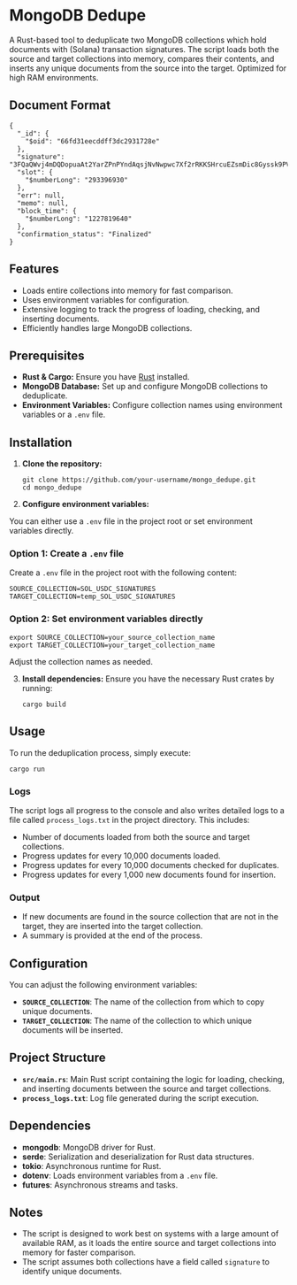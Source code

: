 # MongoDB Dedupe

A Rust-based tool to deduplicate two MongoDB collections which hold documents with (Solana) transaction signatures. The script loads both the source and target collections into memory, compares their contents, and inserts any unique documents from the source into the target. Optimized for high RAM environments.

## Document Format

```
{
  "_id": {
    "$oid": "66fd31eecddff3dc2931728e"
  },
  "signature": "3FQaQWvj4mDQDopuaAt2YarZPnPYndAqsjNvNwpwc7Xf2rRKKSHrcuEZsmDic8Gyssk9PVTydZSKyxc7XYf6451k",
  "slot": {
    "$numberLong": "293396930"
  },
  "err": null,
  "memo": null,
  "block_time": {
    "$numberLong": "1227819640"
  },
  "confirmation_status": "Finalized"
}
```

## Features

- Loads entire collections into memory for fast comparison.
- Uses environment variables for configuration.
- Extensive logging to track the progress of loading, checking, and inserting documents.
- Efficiently handles large MongoDB collections.

## Prerequisites

- **Rust & Cargo:** Ensure you have [Rust](https://www.rust-lang.org/tools/install) installed.
- **MongoDB Database:** Set up and configure MongoDB collections to deduplicate.
- **Environment Variables:** Configure collection names using environment variables or a `.env` file.

## Installation

1. **Clone the repository:**
    ```
    git clone https://github.com/your-username/mongo_dedupe.git
    cd mongo_dedupe
    ```

2. **Configure environment variables:**

You can either use a `.env` file in the project root or set environment variables directly.

### Option 1: Create a `.env` file
Create a `.env` file in the project root with the following content:

    SOURCE_COLLECTION=SOL_USDC_SIGNATURES
    TARGET_COLLECTION=temp_SOL_USDC_SIGNATURES
    
### Option 2: Set environment variables directly

    export SOURCE_COLLECTION=your_source_collection_name
    export TARGET_COLLECTION=your_target_collection_name 

Adjust the collection names as needed.

3. **Install dependencies:** Ensure you have the necessary Rust crates by running:

    ```
    cargo build
    ```

## Usage

To run the deduplication process, simply execute:

    cargo run

### Logs

The script logs all progress to the console and also writes detailed logs to a file called `process_logs.txt` in the project directory. This includes:

- Number of documents loaded from both the source and target collections.
- Progress updates for every 10,000 documents loaded.
- Progress updates for every 10,000 documents checked for duplicates.
- Progress updates for every 1,000 new documents found for insertion.

### Output

- If new documents are found in the source collection that are not in the target, they are inserted into the target collection.
- A summary is provided at the end of the process.

## Configuration

You can adjust the following environment variables:

- **`SOURCE_COLLECTION`**: The name of the collection from which to copy unique documents.
- **`TARGET_COLLECTION`**: The name of the collection to which unique documents will be inserted.

## Project Structure

- **`src/main.rs`**: Main Rust script containing the logic for loading, checking, and inserting documents between the source and target collections.
- **`process_logs.txt`**: Log file generated during the script execution.

## Dependencies

- **mongodb**: MongoDB driver for Rust.
- **serde**: Serialization and deserialization for Rust data structures.
- **tokio**: Asynchronous runtime for Rust.
- **dotenv**: Loads environment variables from a `.env` file.
- **futures**: Asynchronous streams and tasks.

## Notes

- The script is designed to work best on systems with a large amount of available RAM, as it loads the entire source and target collections into memory for faster comparison.
- The script assumes both collections have a field called `signature` to identify unique documents.
